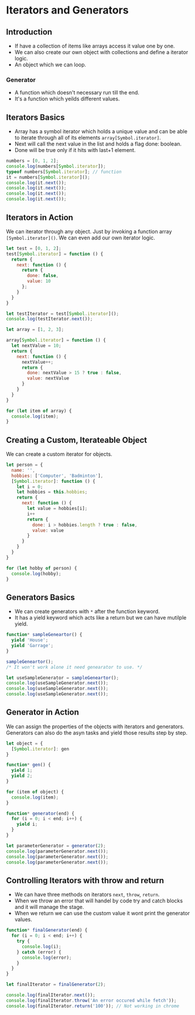 # Iterators and Generators

## Introduction

* If have a collection of items like arrays access it value one by one.
* We can also create our own object with collections and define a iterator logic.
* An object which we can loop.

### Generator

* A function which doesn't necessary run till the end.
* It's a function which yeilds different values.

## Iterators Basics

* Array has a symbol iterator which holds a unique value and can be able to iterate through all of its elements ```array[Symbol.iterator]```.
* Next will call the next value in the list and holds a flag done: boolean.
* Done will be true only if it hits with last+1 element.

```javascript
numbers = [0, 1, 2];
console.log(numbers[Symbol.iterator]);
typeof numbers[Symbol.iterator]; // function
it = numbers[Symbol.iterator]();
console.log(it.next());
console.log(it.next());
console.log(it.next());
console.log(it.next());
```

## Iterators in Action

We can iterator through any object. Just by invoking a function array ```[Symbol.iterator]()```.
We can even add our own iterator logic.

```javascript
let test = [0, 1, 2];
test[Symbol.iterator] = function () {
  return {
    next: function () {
      return {
        done: false,
        value: 10
      };
    }
  }
}

let testIterator = test[Symbol.iterator]();
console.log(testIterator.next());

let array = [1, 2, 3];

array[Symbol.iterator] = function () {
  let nextValue = 10;
  return {
    next: function () {
      nextValue++;
      return {
        done: nextValue > 15 ? true : false,
        value: nextValue
      }
    }
  }
}

for (let item of array) {
  console.log(item);
}
```

## Creating a Custom, Iterateable Object

We can create a custom iterator for objects.

```javascript
let person = {
  name: '',
  hobbies: ['Computer', 'Badminton'],
  [Symbol.iterator]: function () {
    let i = 0;
    let hobbies = this.hobbies;
    return {
      next: function () {
        let value = hobbies[i];
        i++
        return {
          done: i > hobbies.length ? true : false,
          value: value
        }
      }
    }
  }
}

for (let hobby of person) {
  console.log(hobby);
}
```

## Generators Basics

* We can create generators with ```*``` after the function keyword.
* It has a yield keyword which acts like a return but we can have mutilple yield.

```javascript
function* sampleGeneartor() {
  yield 'House';
  yield 'Garrage';
}

sampleGeneartor();
/* It won't work alone it need genearator to use. */

let useSampleGenerator = sampleGeneartor();
console.log(useSampleGenerator.next());
console.log(useSampleGenerator.next());
console.log(useSampleGenerator.next());
```

## Generator in Action

We can assign the properties of the objects with iterators and generators.
Generators can also do the asyn tasks and yield those results step by step.

```javascript
let object = {
  [Symbol.iterator]: gen
}

function* gen() {
  yield 1;
  yield 2;
}

for (item of object) {
  console.log(item);
}

function* generator(end) {
  for (i = 0; i < end; i++) {
    yield i;
  }
}

let parameterGenerator = generator(2);
console.log(parameterGenerator.next());
console.log(parameterGenerator.next());
console.log(parameterGenerator.next());
```

## Controlling Iterators with throw and return

* We can have three methods on iterators ```next```, ```throw```, ```return```.
* When we throw an error that will handel by code try and catch blocks and it will manage the stage.
* When we return we can use the custom value it wont print the generator values.

```javascript
function* finalGenerator(end) {
  for (i = 0; i < end; i++) {
    try {
      console.log(i);
    } catch (error) {
      console.log(error);
    }
  }
}

let finalIterator = finalGenerator(2);

console.log(finalIterator.next());
console.log(finalIterator.throw('An error occured while fetch'));
console.log(finalIterator.return('100')); // Not working in chrome
```